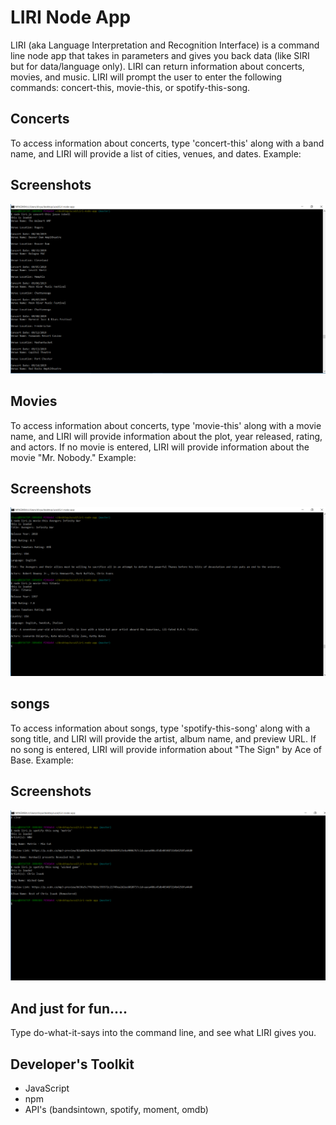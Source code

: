 # LIRI Node App
LIRI (aka Language Interpretation and Recognition Interface) is a command line node app that takes in parameters and gives you back data (like SIRI but for data/language only). LIRI can return information about concerts, movies, and music. LIRI will prompt the user to enter the following commands: concert-this, movie-this, or spotify-this-song.

## Concerts ##
To access information about concerts, type 'concert-this' along with a band name, and LIRI will provide a list of cities, venues, and dates. Example: 

## Screenshots

![concert](https://github.com/edivya/Liri-node-app/blob/master/images/concert.jpg)



## Movies ##
To access information about concerts, type 'movie-this' along with a movie name, and LIRI will provide information about the plot, year released, rating, and actors. If no movie is entered, LIRI will provide information about the movie "Mr. Nobody." Example: 

## Screenshots

![movies](https://github.com/edivya/Liri-node-app/blob/master/images/movie.jpg)



## songs ##
To access information about songs, type 'spotify-this-song' along with a song title, and LIRI will provide the artist, album name, and preview URL. If no song is entered, LIRI will provide information about "The Sign" by Ace of Base. Example: 


## Screenshots

![songs](https://github.com/edivya/Liri-node-app/blob/master/images/songs.png)



## And just for fun.... ##
Type do-what-it-says into the command line, and see what LIRI gives you.

## Developer's Toolkit ##
* JavaScript
* npm
* API's (bandsintown, spotify, moment, omdb)
